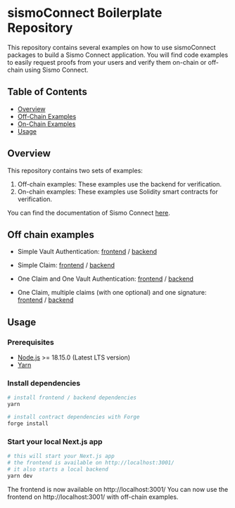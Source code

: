 # sismoConnect Boilerplate Repository

This repository contains several examples on how to use sismoConnect packages to build a Sismo Connect application. You will find code examples to easily request proofs from your users and verify them on-chain or off-chain using Sismo Connect.

## Table of Contents

- [Overview](#overview)
- [Off-Chain Examples](#off-chain-examples)
- [On-Chain Examples](#on-chain-examples)
- [Usage](#usage)

## Overview

This repository contains two sets of examples:

1. Off-chain examples: These examples use the backend for verification.
2. On-chain examples: These examples use Solidity smart contracts for verification.

You can find the documentation of Sismo Connect [here](https://docs.sismo.io/technical-documentation/sismo-connect).

## Off chain examples

- Simple Vault Authentication:
  [frontend](./src/pages/off-chain/simple-auth.tsx) / [backend](./src/pages/api/verify-simple-auth.ts)

- Simple Claim:
  [frontend](./src/pages/off-chain/simple-claim.tsx) / [backend](./src/pages/api/verify-simple-claim.ts)

- One Claim and One Vault Authentication:
  [frontend](./src/pages/off-chain/auth-and-claim.tsx) / [backend](./src/pages/api/verify-auth-and-claim.ts)

- One Claim, multiple claims (with one optional) and one signature:
  [frontend](./src/pages/off-chain/two-auths-claim-and-signature.tsx) / [backend](./src/pages/api/verify-two-auths-claim-and-signature.ts)


## Usage

### Prerequisites

- [Node.js](https://nodejs.org/en/download/) >= 18.15.0 (Latest LTS version)
- [Yarn](https://classic.yarnpkg.com/en/docs/install)

### Install dependencies

```bash
# install frontend / backend dependencies
yarn

# install contract dependencies with Forge 
forge install
```

### Start your local Next.js app

```bash
# this will start your Next.js app
# the frontend is available on http://localhost:3001/
# it also starts a local backend
yarn dev
```

The frontend is now available on http://localhost:3001/
You can now use the frontend on http://localhost:3001/ with off-chain examples.
